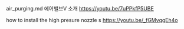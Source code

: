 
air_purging.md
에어밸브V 소개
https://youtu.be/7uPPkfP5UBE



how to install the high presure nozzle s
https://youtu.be/_fGMvqgEh4o
